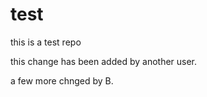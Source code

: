 test
====

this is a test repo



this change has been added by another user.


a few more chnged by B.
